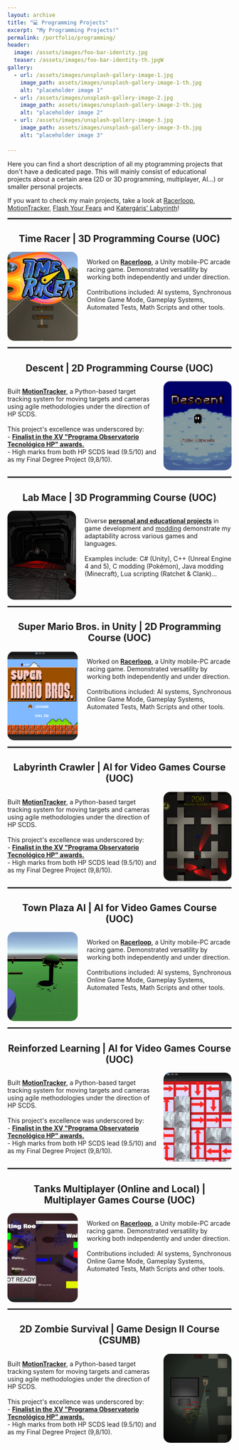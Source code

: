 ```yaml
---
layout: archive
title: "💻 Programming Projects"
excerpt: "My Programming Projects!"
permalink: /portfolio/programming/
header:
  image: /assets/images/foo-bar-identity.jpg
  teaser: /assets/images/foo-bar-identity-th.jpgW
gallery:
  - url: /assets/images/unsplash-gallery-image-1.jpg
    image_path: assets/images/unsplash-gallery-image-1-th.jpg
    alt: "placeholder image 1"
  - url: /assets/images/unsplash-gallery-image-2.jpg
    image_path: assets/images/unsplash-gallery-image-2-th.jpg
    alt: "placeholder image 2"
  - url: /assets/images/unsplash-gallery-image-3.jpg
    image_path: assets/images/unsplash-gallery-image-3-th.jpg
    alt: "placeholder image 3"

---
```

<!--
> #### <i class="fa fa-gear fa-spin fa-2x" style="color: firebrick"></i> This section is under construction.
> It will improve soon!
-->

Here you can find a short description of all my ptogramming projects that don't have a dedicated page. This will mainly consist of educational projects about a certain area (2D or 3D programming, multiplayer, AI...) or smaller personal projects.

If you want to check my main projects, take a look at [Racerloop](/portfolio/racerloop), [MotionTracker](/portfolio/motiontracker), [Flash Your Fears](/portfolio/flashyourfears) and [Katergáris' Labyrinth](/portfolio/katergarislabyrinth)!

<hr style="border: none; border-top: 2px solid #333; border-bottom: 2px solid #fff;">

<div align="center" id="timeracer-section">

  <h2>Time Racer | 3D Programming Course (UOC) </h2>

</div>

<div style="display: flex;">
 <div style="width: 450px; height: 200px;">
   <a href="/portfolio/racerloop/">
     <img src="/images/uoc/3d/timeracermenu.png" alt="Descripción de la imagen" style="border-radius: 15px; width: 100%; height: 100%; object-fit: cover;">
   </a>
 </div>
  <p style="margin-left: 20px;">Worked on <a href="/portfolio/racerloop/"><strong>Racerloop</strong></a>, a Unity mobile-PC arcade racing game. Demonstrated versatility by working both independently and under direction.<br><br>Contributions included: AI systems, Synchronous Online Game Mode, Gameplay Systems, Automated Tests, Math Scripts and other tools.</p>
</div>

<hr style="border: none; border-top: 2px solid #333; border-bottom: 2px solid #fff;">

<div align="center" id="descent-section">

  <h2>Descent | 2D Programming Course (UOC) </h2>

</div>

<div style="display: flex;">
  <p style="margin-right: 10px;">Built <a href="/portfolio/motiontracker/"><strong>MotionTracker</strong></a>, a Python-based target tracking system for moving targets and cameras using agile methodologies under the direction of HP SCDS.<br><br>
  This project's excellence was underscored by:<br>- <a href="https://hpscds.com/xv-observatorio-hp-2020/"><strong>Finalist in the XV "Programa Observatorio Tecnológico HP" awards.</strong></a><br>- High marks from both HP SCDS lead (9.5/10) and as my Final Degree Project (9,8/10).</p>
 <div style="width: 450px; height: 200px;">
   <a href="/portfolio/motiontracker/">
     <img src="/images/uoc/2d/descentmain.png" alt="Descripción de la imagen" style="border-radius: 15px; width: 100%; height: 100%; object-fit: cover;">
   </a>
 </div>
</div>

<hr style="border: none; border-top: 2px solid #333; border-bottom: 2px solid #fff;">

<div align="center" id="labmace-section">

  <h2>Lab Mace | 3D Programming Course (UOC) </h2>

</div>

<div style="display: flex;">
 <div style="width: 450px; height: 200px;">
   <a href="/portfolio/motiontracker/">
     <img src="/images/uoc/3d/labmaze6.png" alt="Descripción de la imagen" style="border-radius: 15px; width: 100%; height: 100%; object-fit: cover;">
   </a>
 </div>
  <p style="margin-left: 20px;">Diverse <strong><a href="/portfolio/#programming-section">personal and educational projects</a></strong> in game development and <a href="/portfolio/#modding-section">modding</a> demonstrate my adaptability across various games and languages.<br><br>Examples include: C# (Unity), C++ (Unreal Engine 4 and 5), C modding (Pokémon), Java modding (Minecraft), Lua scripting (Ratchet & Clank)...</p>
</div>

<hr style="border: none; border-top: 2px solid #333; border-bottom: 2px solid #fff;">

<div align="center" id="mariounity-section">

  <h2>Super Mario Bros. in Unity | 2D Programming Course (UOC) </h2>

</div>

<div style="display: flex;">
 <div style="width: 450px; height: 200px;">
   <a href="/portfolio/racerloop/">
     <img src="/images/uoc/2d/mariounity.png" alt="Descripción de la imagen" style="border-radius: 15px; width: 100%; height: 100%; object-fit: cover;">
   </a>
 </div>
  <p style="margin-left: 20px;">Worked on <a href="/portfolio/racerloop/"><strong>Racerloop</strong></a>, a Unity mobile-PC arcade racing game. Demonstrated versatility by working both independently and under direction.<br><br>Contributions included: AI systems, Synchronous Online Game Mode, Gameplay Systems, Automated Tests, Math Scripts and other tools.</p>
</div>

<hr style="border: none; border-top: 2px solid #333; border-bottom: 2px solid #fff;">

<div align="center" id="labyrinthcrawler-section">

  <h2>Labyrinth Crawler | AI for Video Games Course (UOC) </h2>

</div>

<div style="display: flex;">
  <p style="margin-right: 10px;">Built <a href="/portfolio/motiontracker/"><strong>MotionTracker</strong></a>, a Python-based target tracking system for moving targets and cameras using agile methodologies under the direction of HP SCDS.<br><br>
  This project's excellence was underscored by:<br>- <a href="https://hpscds.com/xv-observatorio-hp-2020/"><strong>Finalist in the XV "Programa Observatorio Tecnológico HP" awards.</strong></a><br>- High marks from both HP SCDS lead (9.5/10) and as my Final Degree Project (9,8/10).</p>
 <div style="width: 450px; height: 200px;">
   <a href="/portfolio/motiontracker/">
     <img src="/images/uoc/ia/maze2.png" alt="Descripción de la imagen" style="border-radius: 15px; width: 100%; height: 100%; object-fit: cover;">
   </a>
 </div>
</div>

<hr style="border: none; border-top: 2px solid #333; border-bottom: 2px solid #fff;">

<div align="center" id="townplaza-section">

  <h2>Town Plaza AI | AI for Video Games Course (UOC) </h2>

</div>

<div style="display: flex;">
 <div style="width: 450px; height: 200px;">
   <a href="/portfolio/racerloop/">
     <img src="/images/uoc/ia/plaza2.png" alt="Descripción de la imagen" style="border-radius: 15px; width: 100%; height: 100%; object-fit: cover;">
   </a>
 </div>
  <p style="margin-left: 20px;">Worked on <a href="/portfolio/racerloop/"><strong>Racerloop</strong></a>, a Unity mobile-PC arcade racing game. Demonstrated versatility by working both independently and under direction.<br><br>Contributions included: AI systems, Synchronous Online Game Mode, Gameplay Systems, Automated Tests, Math Scripts and other tools.</p>
</div>

<hr style="border: none; border-top: 2px solid #333; border-bottom: 2px solid #fff;">

<div align="center" id="reinforzedlearning-section">

  <h2>Reinforzed Learning | AI for Video Games Course (UOC) </h2>

</div>

<div style="display: flex;">
  <p style="margin-right: 10px;">Built <a href="/portfolio/motiontracker/"><strong>MotionTracker</strong></a>, a Python-based target tracking system for moving targets and cameras using agile methodologies under the direction of HP SCDS.<br><br>
  This project's excellence was underscored by:<br>- <a href="https://hpscds.com/xv-observatorio-hp-2020/"><strong>Finalist in the XV "Programa Observatorio Tecnológico HP" awards.</strong></a><br>- High marks from both HP SCDS lead (9.5/10) and as my Final Degree Project (9,8/10).</p>
 <div style="width: 450px; height: 200px;">
   <a href="/portfolio/motiontracker/">
     <img src="/images/uoc/ia/image27_2.png" alt="Descripción de la imagen" style="border-radius: 15px; width: 100%; height: 100%; object-fit: cover;">
   </a>
 </div>
</div>

<hr style="border: none; border-top: 2px solid #333; border-bottom: 2px solid #fff;">

<div align="center" id="townplaza-section">

  <h2>Tanks Multiplayer (Online and Local) | Multiplayer Games Course (UOC) </h2>

</div>

<div style="display: flex;">
 <div style="width: 450px; height: 200px;">
   <a href="/portfolio/racerloop/">
     <img src="/images/uoc/multi/image5_2.png" alt="Descripción de la imagen" style="border-radius: 15px; width: 100%; height: 100%; object-fit: cover;">
   </a>
 </div>
  <p style="margin-left: 20px;">Worked on <a href="/portfolio/racerloop/"><strong>Racerloop</strong></a>, a Unity mobile-PC arcade racing game. Demonstrated versatility by working both independently and under direction.<br><br>Contributions included: AI systems, Synchronous Online Game Mode, Gameplay Systems, Automated Tests, Math Scripts and other tools.</p>
</div>

<hr style="border: none; border-top: 2px solid #333; border-bottom: 2px solid #fff;">

<div align="center" id="reinforzedlearning-section">

  <h2>2D Zombie Survival | Game Design II Course (CSUMB) </h2>

</div>

<div style="display: flex;">
  <p style="margin-right: 10px;">Built <a href="/portfolio/motiontracker/"><strong>MotionTracker</strong></a>, a Python-based target tracking system for moving targets and cameras using agile methodologies under the direction of HP SCDS.<br><br>
  This project's excellence was underscored by:<br>- <a href="https://hpscds.com/xv-observatorio-hp-2020/"><strong>Finalist in the XV "Programa Observatorio Tecnológico HP" awards.</strong></a><br>- High marks from both HP SCDS lead (9.5/10) and as my Final Degree Project (9,8/10).</p>
 <div style="width: 450px; height: 200px;">
   <a href="/portfolio/motiontracker/">
     <img src="/images/csumb/gamedesign/ZS2Dscreenshot2.png" alt="Descripción de la imagen" style="border-radius: 15px; width: 100%; height: 100%; object-fit: cover;">
   </a>
 </div>
</div>